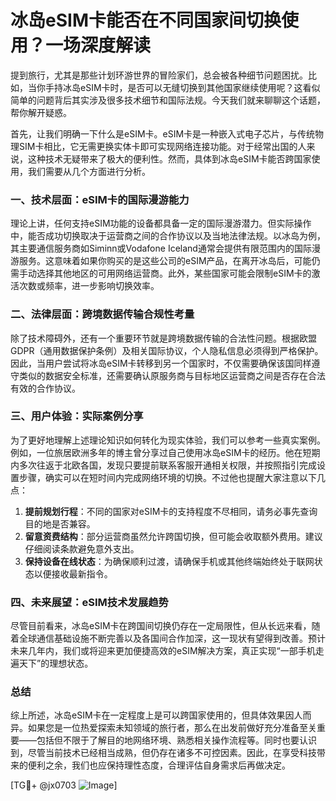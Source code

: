 # 冰岛eSIM卡能否在不同国家间切换使用？一场深度解读

提到旅行，尤其是那些计划环游世界的冒险家们，总会被各种细节问题困扰。比如，当你手持冰岛eSIM卡时，是否可以无缝切换到其他国家继续使用呢？这看似简单的问题背后其实涉及很多技术细节和国际法规。今天我们就来聊聊这个话题，帮你解开疑惑。

首先，让我们明确一下什么是eSIM卡。eSIM卡是一种嵌入式电子芯片，与传统物理SIM卡相比，它无需更换实体卡即可实现网络连接功能。对于经常出国的人来说，这种技术无疑带来了极大的便利性。然而，具体到冰岛eSIM卡能否跨国家使用，我们需要从几个方面进行分析。

### 一、技术层面：eSIM卡的国际漫游能力

理论上讲，任何支持eSIM功能的设备都具备一定的国际漫游潜力。但实际操作中，能否成功切换取决于运营商之间的合作协议以及当地法律法规。以冰岛为例，其主要通信服务商如Siminn或Vodafone Iceland通常会提供有限范围内的国际漫游服务。这意味着如果你购买的是这些公司的eSIM产品，在离开冰岛后，可能仍需手动选择其他地区的可用网络运营商。此外，某些国家可能会限制eSIM卡的激活次数或频率，进一步影响切换效率。

### 二、法律层面：跨境数据传输合规性考量

除了技术障碍外，还有一个重要环节就是跨境数据传输的合法性问题。根据欧盟GDPR（通用数据保护条例）及相关国际协议，个人隐私信息必须得到严格保护。因此，当用户尝试将冰岛eSIM卡转移到另一个国家时，不仅需要确保该国同样遵守类似的数据安全标准，还需要确认原服务商与目标地区运营商之间是否存在合法有效的合作协议。

### 三、用户体验：实际案例分享

为了更好地理解上述理论知识如何转化为现实体验，我们可以参考一些真实案例。例如，一位旅居欧洲多年的博主曾分享过自己使用冰岛eSIM卡的经历。他在短期内多次往返于北欧各国，发现只要提前联系客服开通相关权限，并按照指引完成设置步骤，确实可以在短时间内完成网络环境的切换。不过他也提醒大家注意以下几点：

1. **提前规划行程**：不同的国家对eSIM卡的支持程度不尽相同，请务必事先查询目的地是否兼容。
2. **留意资费结构**：部分运营商虽然允许跨国切换，但可能会收取额外费用。建议仔细阅读条款避免意外支出。
3. **保持设备在线状态**：为确保顺利过渡，请确保手机或其他终端始终处于联网状态以便接收最新指令。

### 四、未来展望：eSIM技术发展趋势

尽管目前看来，冰岛eSIM卡在跨国间切换仍存在一定局限性，但从长远来看，随着全球通信基础设施不断完善以及各国间合作加深，这一现状有望得到改善。预计未来几年内，我们或将迎来更加便捷高效的eSIM解决方案，真正实现“一部手机走遍天下”的理想状态。

### 总结

综上所述，冰岛eSIM卡在一定程度上是可以跨国家使用的，但具体效果因人而异。如果您是一位热爱探索未知领域的旅行者，那么在出发前做好充分准备至关重要——包括但不限于了解目的地网络环境、熟悉相关操作流程等。同时也要认识到，尽管当前技术已经相当成熟，但仍存在诸多不可控因素。因此，在享受科技带来的便利之余，我们也应保持理性态度，合理评估自身需求后再做决定。

[TG💪+ @jx0703 ![Image](https://github.com/user-attachments/assets/dbca1d08-cadb-493c-b0ec-ad6f7a83f270)]